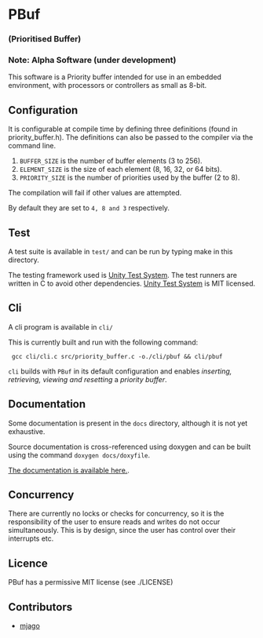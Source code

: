 # PBuf

### (Prioritised Buffer)

### Note: Alpha Software (under development)

This software is a Priority buffer intended for use in an embedded environment,
with processors or controllers as small as 8-bit.

## Configuration

It is configurable at compile time by defining three definitions (found in priority_buffer.h).
The definitions can also be passed to the compiler via the command line.

1. `BUFFER_SIZE` is the number of buffer elements (3 to 256).
2. `ELEMENT_SIZE` is the size of each element (8, 16, 32, or 64 bits).
3. `PRIORITY_SIZE` is the number of priorities used by the buffer (2 to 8).

The compilation will fail if other values are attempted.

By default they are set to `4, 8 and 3` respectively.

## Test

A test suite is available in `test/` and can be run by typing make in this directory.

The testing framework used is [Unity Test System](https://github.com/throwtheswitch/). The
test runners are written in C to avoid other dependencies. [Unity Test System](https://github.com/throwtheswitch/) is MIT licensed.

## Cli

A cli program is available in `cli/`

This is currently built and run with the following command:

```shell
 gcc cli/cli.c src/priority_buffer.c -o./cli/pbuf && cli/pbuf
 ```
 `cli` builds with `PBuf` in its default configuration and enables *inserting, retrieving, viewing and resetting*
 a *priority buffer*.

## Documentation
Some documentation is present in the `docs` directory, although it is not yet exhaustive.

Source documentation is cross-referenced using doxygen and can be built using the command `doxygen docs/doxyfile`.

[The documentation is available here.]( http://martynjago.co.uk/PBuf/).

## Concurrency

There are currently no locks or checks for concurrency, so it is the responsibility of the user to ensure
reads and writes do not occur simultaneously. This is by design, since the user has control over their interrupts
etc.

## Licence

PBuf has a permissive MIT license (see ./LICENSE)

## Contributors

- [mjago](https://github.com/mjago/sonicri)

